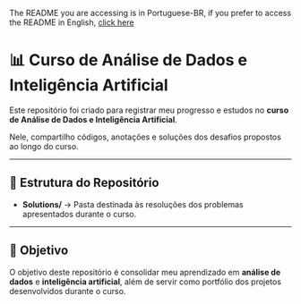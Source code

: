 The README you are accessing is in Portuguese-BR, if you prefer to access the README in English, [click here](README.md)

# 📊 Curso de Análise de Dados e Inteligência Artificial

Este repositório foi criado para registrar meu progresso e estudos no **curso de Análise de Dados e Inteligência Artificial**.  

Nele, compartilho códigos, anotações e soluções dos desafios propostos ao longo do curso.  

---

## 📂 Estrutura do Repositório

- **Solutions/** → Pasta destinada às resoluções dos problemas apresentados durante o curso.  

---

## 🚀 Objetivo

O objetivo deste repositório é consolidar meu aprendizado em **análise de dados** e **inteligência artificial**, além de servir como portfólio dos projetos desenvolvidos durante o curso.  
